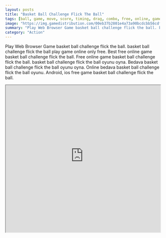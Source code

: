 ```yaml
---
layout: posts
title: "Basket Ball Challenge Flick The Ball"
tags: [ball, game, move, score, timing, drag, combo, free, online, games, oyna, game, free, games, play, play, games]
image: "https://img.gamedistribution.com/00eb37b2801e4a73a90bcdcbb56cdfb4-512x384.jpeg"
summary: "Play Web Browser Game basket ball challenge flick the ball. basket ball challenge flick the ball play game online only free. Best free online game basket ball challenge flick the ball. Free online game basket ball challenge flick the ball. basket ball challenge flick the ball oyunu oyna. Bedava basket ball challenge flick the ball oyunu oyna. Online bedava basket ball challenge flick the ball oyunu. Android, ios free game basket ball challenge flick the ball."
category: "Action"
---
```


Play Web Browser Game basket ball challenge flick the ball. basket ball challenge flick the ball play game online only free. Best free online game basket ball challenge flick the ball. Free online game basket ball challenge flick the ball. basket ball challenge flick the ball oyunu oyna. Bedava basket ball challenge flick the ball oyunu oyna. Online bedava basket ball challenge flick the ball oyunu. Android, ios free game basket ball challenge flick the ball.

<iframe width="100%" height="480px;" src="https://html5.gamedistribution.com/00eb37b2801e4a73a90bcdcbb56cdfb4/"></iframe>